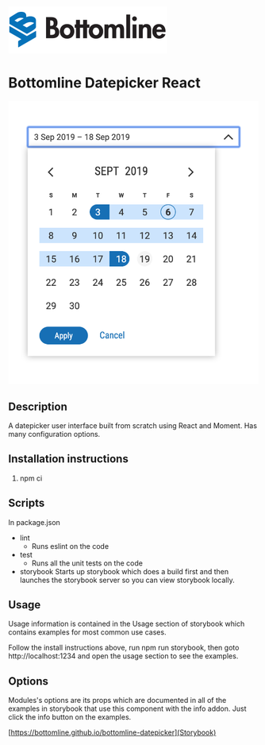 ![Bottomline](https://raw.githubusercontent.com/bottomline/bottomline-datepicker/master/BT-logo-web-full-color.png)

# Bottomline Datepicker React

![Datepicker React](https://raw.githubusercontent.com/bottomline/bottomline-datepicker/master/readmeScreenshot.png)

## Description

A datepicker user interface built from scratch using React and Moment. Has many configuration options.

## Installation instructions

  1.  npm ci

## Scripts

In package.json

* lint
  * Runs eslint on the code
* test
  * Runs all the unit tests on the code
* storybook
  Starts up storybook which does a build first and then launches the storybook server so you can view storybook locally.

## Usage

Usage information is contained in the Usage section of storybook which contains examples for most common use cases.

Follow the install instructions above, run npm run storybook, then goto http://localhost:1234 and open the usage section to see the examples.

## Options

Modules's options are its props which are documented in all of the examples in storybook that use this component with the info addon. Just click the info button on the examples.

[https://bottomline.github.io/bottomline-datepicker](Storybook)
